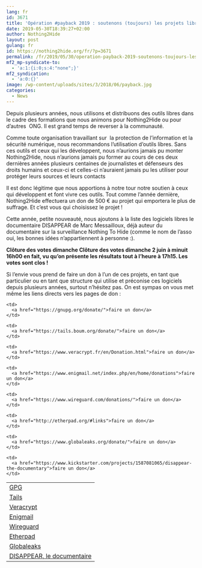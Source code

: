 ```yaml
---
lang: fr 
id: 3671
title: 'Opération #payback 2019 : soutenons (toujours) les projets libres'
date: 2019-05-30T18:39:27+02:00
author: Nothing2Hide
layout: post
gulang: fr 
id: https://nothing2hide.org/fr/?p=3671
permalink: /fr/2019/05/30/operation-payback-2019-soutenons-toujours-les-projets-libres/
mf2_mp-syndicate-to:
  - 'a:1:{i:0;s:4:"none";}'
mf2_syndication:
  - 'a:0:{}'
image: /wp-content/uploads/sites/3/2018/06/payback.jpg
categories:
  - News
---
```

Depuis plusieurs années, nous utilisons et distribuons des outils libres dans le cadre des formations que nous animons pour Nothing2Hide ou pour d&rsquo;autres&nbsp; ONG. Il est grand temps de reverser à la communauté.

<!--more-->

Comme toute organisation travaillant sur&nbsp; la protection de l&rsquo;information et la sécurité numérique, nous recommandons l&rsquo;utilisation d&rsquo;outils libres. Sans ces outils et ceux qui les développent, nous n&rsquo;aurions jamais pu monter Nothing2Hide, nous n&rsquo;aurions jamais pu former au cours de ces deux dernières années plusieurs centaines de journalistes et défenseurs des droits humains et ceux-ci et celles-ci n&rsquo;auraient jamais pu les utiliser pour protéger leurs sources et leurs contacts

Il est donc légitime que nous apportions à notre tour notre soutien à ceux qui développent et font vivre ces outils. Tout comme l&rsquo;année dernière, Nothing2Hide effectuera un don de 500 € au projet qui emportera le plus de suffrage. Et c&rsquo;est vous qui choisissez le projet ! 

Cette année, petite nouveauté, nous ajoutons à la liste des logiciels libres le documentaire DISAPPEAR de Marc Messailloux, déjà auteur du documentaire sur la surveillance Nothing To Hide (comme le nom de l&rsquo;asso oui, les bonnes idées n&rsquo;appartiennent à personne :).

**Clôture des votes dimanche Clôture des votes dimanche 2 juin à minuit 16h00 en fait, vu qu&rsquo;on présente les résultats tout à l&rsquo;heure à 17h15. Les votes sont clos !**

Si l&rsquo;envie vous prend de faire un don à l&rsquo;un de ces projets, en tant que particulier ou en tant que structure qui utilise et préconise ces logiciels depuis plusieurs années, surtout n&rsquo;hésitez pas. On est sympas on vous met même les liens directs vers les pages de don :

<table class="wp-block-table">
  <tr>
    <td>
      <a href="https://gnupg.org/">GPG</a>
    </td>
    
    <td>
      <a href="https://gnupg.org/donate/">faire un don</a>
    </td>
  </tr>
  
  <tr>
    <td>
      <a href="https://tails.boum.org/">Tails</a>
    </td>
    
    <td>
      <a href="https://tails.boum.org/donate/">faire un don</a>
    </td>
  </tr>
  
  <tr>
    <td>
      <a href="https://www.veracrypt.fr/">Veracrypt</a>
    </td>
    
    <td>
      <a href="https://www.veracrypt.fr/en/Donation.html">faire un don</a>
    </td>
  </tr>
  
  <tr>
    <td>
      <a href="https://www.enigmail.net/">Enigmail</a>
    </td>
    
    <td>
      <a href="https://www.enigmail.net/index.php/en/home/donations">faire un don</a>
    </td>
  </tr>
  
  <tr>
    <td>
      <a href="https://www.wireguard.com/">Wireguard</a>
    </td>
    
    <td>
      <a href="https://www.wireguard.com/donations/">faire un don</a>
    </td>
  </tr>
  
  <tr>
    <td>
      <a href="http://etherpad.org/">Etherpad</a>
    </td>
    
    <td>
      <a href="http://etherpad.org/#links">faire un don</a>
    </td>
  </tr>
  
  <tr>
    <td>
      <a href="https://www.globaleaks.org/">Globaleaks</a>
    </td>
    
    <td>
      <a href="https://www.globaleaks.org/donate/">faire un don</a>
    </td>
  </tr>
  
  <tr>
    <td>
      <a href="https://www.kickstarter.com/projects/1587081065/disappear-the-documentary">DISAPPEAR, le documentaire </a>
    </td>
    
    <td>
      <a href="https://www.kickstarter.com/projects/1587081065/disappear-the-documentary">faire un don</a>
    </td>
  </tr>
</table>